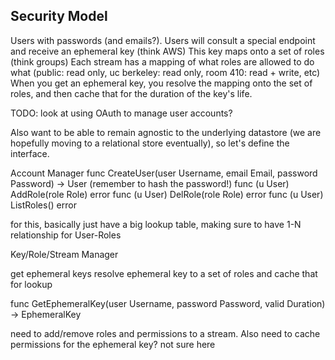 ## Security Model

Users with passwords (and emails?).
Users will consult a special endpoint and receive an ephemeral key (think AWS)
This key maps onto a set of roles (think groups)
Each stream has a mapping of what roles are allowed to do what (public: read only, uc berkeley: read only, room 410: read + write, etc)
When you get an ephemeral key, you resolve the mapping onto the set of roles, and then cache
that for the duration of the key's life.

TODO: look at using OAuth to manage user accounts?

Also want to be able to remain agnostic to the underlying datastore (we are hopefully moving to a relational store eventually), so let's
define the interface.




Account Manager
func CreateUser(user Username, email Email, password Password) -> User (remember to hash the password!)
func (u User) AddRole(role Role) error
func (u User) DelRole(role Role) error
func (u User) ListRoles() error

for this, basically just have a big lookup table, making sure to have 1-N relationship for User-Roles

Key/Role/Stream Manager

get ephemeral keys
resolve ephemeral key to a set of roles and cache that for lookup

func GetEphemeralKey(user Username, password Password, valid Duration) -> EphemeralKey

need to add/remove roles and permissions to a stream. Also need to cache permissions for the ephemeral key? not sure here
